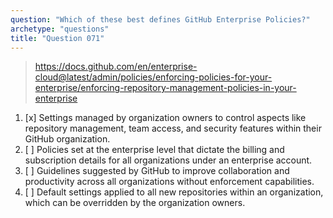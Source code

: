 ```yaml
---
question: "Which of these best defines GitHub Enterprise Policies?"
archetype: "questions"
title: "Question 071"
---
```


> https://docs.github.com/en/enterprise-cloud@latest/admin/policies/enforcing-policies-for-your-enterprise/enforcing-repository-management-policies-in-your-enterprise
1. [x] Settings managed by organization owners to control aspects like repository management, team access, and security features within their GitHub organization.
1. [ ] Policies set at the enterprise level that dictate the billing and subscription details for all organizations under an enterprise account.
1. [ ] Guidelines suggested by GitHub to improve collaboration and productivity across all organizations without enforcement capabilities.
1. [ ] Default settings applied to all new repositories within an organization, which can be overridden by the organization owners.
